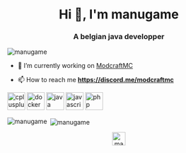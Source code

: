 <h1 align="center">Hi 👋, I'm manugame</h1>
<h3 align="center">A belgian java developper</h3>

<p align="left"> <img src="https://komarev.com/ghpvc/?username=manugame" alt="manugame" /> </p>

- 🔭 I’m currently working on [ModcraftMC](https://github.com/modcraftmc)

- 📫 How to reach me **https://discord.me/modcraftmc**

<p align="left"><img src="https://devicons.github.io/devicon/devicon.git/icons/cplusplus/cplusplus-original.svg" alt="cplusplus" width="40" height="40"/> <img src="https://devicons.github.io/devicon/devicon.git/icons/docker/docker-original-wordmark.svg" alt="docker" width="40" height="40"/> <img src="https://devicons.github.io/devicon/devicon.git/icons/java/java-original-wordmark.svg" alt="java" width="40" height="40"/> <img src="https://devicons.github.io/devicon/devicon.git/icons/javascript/javascript-original.svg" alt="javascript" width="40" height="40"/> <img src="https://devicons.github.io/devicon/devicon.git/icons/php/php-original.svg" alt="php" width="40" height="40"/></p><p><img align="left" src="https://github-readme-stats.vercel.app/api/top-langs/?username=manugame&layout=compact&hide=html" alt="manugame" /></p>

<p>&nbsp;<img align="center" src="https://github-readme-stats.vercel.app/api?username=manugame&show_icons=true" alt="manugame" /></p>

<p align="center">
<a href="https://instagram.com/manugame" target="blank"><img align="center" src="https://cdn.jsdelivr.net/npm/simple-icons@3.0.1/icons/instagram.svg" alt="manugame" height="30" width="30" /></a>
</p>
